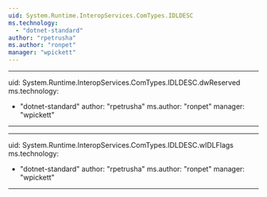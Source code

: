```yaml
---
uid: System.Runtime.InteropServices.ComTypes.IDLDESC
ms.technology: 
  - "dotnet-standard"
author: "rpetrusha"
ms.author: "ronpet"
manager: "wpickett"
---
```


---
uid: System.Runtime.InteropServices.ComTypes.IDLDESC.dwReserved
ms.technology: 
  - "dotnet-standard"
author: "rpetrusha"
ms.author: "ronpet"
manager: "wpickett"
---

---
uid: System.Runtime.InteropServices.ComTypes.IDLDESC.wIDLFlags
ms.technology: 
  - "dotnet-standard"
author: "rpetrusha"
ms.author: "ronpet"
manager: "wpickett"
---
